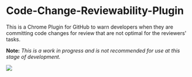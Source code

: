# Code-Change-Reviewability-Plugin
This is a Chrome Plugin for GitHub to warn developers when they are committing code changes for review that are not optimal for the reviewers' tasks.

**Note:** *This is a work in progress and is not recommended for use at this stage of development.*

![](https://raw.githubusercontent.com/achyudhk/Code-Change-Reviewability-Plugin/master/doc/screenshot.png)
